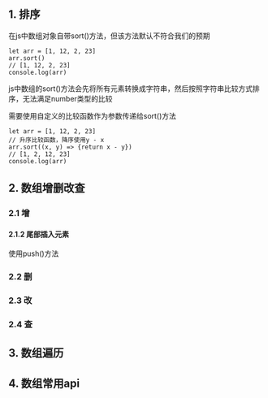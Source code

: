 ## 1. 排序

在js中数组对象自带sort()方法，但该方法默认不符合我们的预期

```
let arr = [1, 12, 2, 23]
arr.sort()
// [1, 12, 2, 23]
console.log(arr)
```

js中数组的sort()方法会先将所有元素转换成字符串，然后按照字符串比较方式排序，无法满足number类型的比较

需要使用自定义的比较函数作为参数传递给sort()方法

```
let arr = [1, 12, 2, 23]
// 升序比较函数，降序使用y - x
arr.sort((x, y) => {return x - y})
// [1, 2, 12, 23]
console.log(arr)
```

## 2. 数组增删改查

### 2.1 增

#### 2.1.2 尾部插入元素

使用push()方法

### 2.2 删

### 2.3 改

### 2.4 查

## 3. 数组遍历

## 4. 数组常用api

